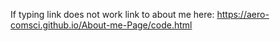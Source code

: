 If typing link does not work link to about me here: https://aero-comsci.github.io/About-me-Page/code.html
